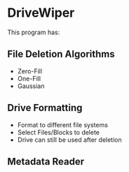 # DriveWiper
This program has:
## File Deletion Algorithms
* Zero-Fill
* One-Fill
* Gaussian
## Drive Formatting
* Format to different file systems
* Select Files/Blocks to delete
* Drive can still be used after deletion
## Metadata Reader
